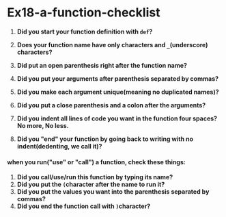 # Ex18-a-function-checklist

1. **Did you start your function definition with `def`?**

2. **Does your function name have only characters and `_`(underscore) characters?**

3. **Did put an open parenthesis right after the function name?**

4. **Did you put your arguments after parenthesis separated by commas?**

5. **Did you make each argument unique(meaning no duplicated names)?**

6. **Did you put a close parenthesis and a colon after the arguments?**

7. **Did you indent all lines of code you want in the function four spaces? No more, No less.**
8. **Did you "end" your function by going back to writing with no indent(dedenting, we call it)?**

#### when you run("use" or "call") a function, check these things:

1. **Did you call/use/run this function by typing its name?**
2. **Did you put the `(`character after the name to run it?**
3. **Did you put the values you want into the parenthesis separated by commas?**
4. **Did you end the function call with `)`character?**

